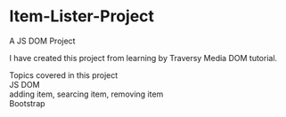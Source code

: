 # Item-Lister-Project
A JS DOM Project

I have created this project from learning by Traversy Media DOM tutorial. 

Topics covered in this project<br>
JS DOM<br>
adding item, searcing item, removing item<br>
Bootstrap
